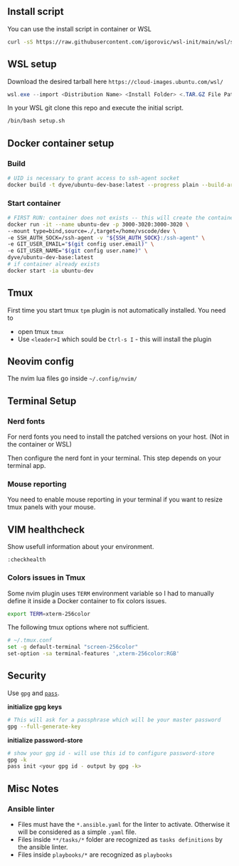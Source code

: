 ## Install script

You can use the install script in container or WSL

```bash
curl -sS https://raw.githubusercontent.com/igorovic/wsl-init/main/wsl/setup.sh | /bin/bash
```


## WSL setup 

Download the desired tarball here `https://cloud-images.ubuntu.com/wsl/` 

```powershell
wsl.exe --import <Distribution Name> <Install Folder> <.TAR.GZ File Path>
```

In your WSL git clone this repo and execute the initial script. 

```bash
/bin/bash setup.sh
```

## Docker container setup

### Build 

```bash
# UID is necessary to grant access to ssh-agent socket
docker build -t dyve/ubuntu-dev-base:latest --progress plain --build-arg "UID=${UID}" --file ./Docker/Dockerfile.ubuntu-dev-base .
```

### Start container 

```bash
# FIRST RUN: container does not exists -- this will create the container
docker run -it --name ubuntu-dev -p 3000-3020:3000-3020 \
--mount type=bind,source=./,target=/home/vscode/dev \
-e SSH_AUTH_SOCK=/ssh-agent -v "${SSH_AUTH_SOCK}:/ssh-agent" \
-e GIT_USER_EMAIL="$(git config user.email)" \
-e GIT_USER_NAME="$(git config user.name)" \
dyve/ubuntu-dev-base:latest
# if container already exists 
docker start -ia ubuntu-dev
```
 
## Tmux

First time you start tmux `tpm` plugin is not automatically installed. You need to 
- open tmux `tmux`
- Use `<leader>I` which sould be `Ctrl-s I` - this will install the plugin

## Neovim config

The nvim lua files go inside `~/.config/nvim/` 

## Terminal Setup

### Nerd fonts

For nerd fonts you need to install the patched versions on your host. (Not in the container or WSL)

Then configure the nerd font in your terminal. This step depends on your terminal app. 

### Mouse reporting

You need to enable mouse reporting in your terminal if you want to resize tmux panels with your mouse.


## VIM healthcheck

Show usefull information about your environment.

```vimcmd
:checkhealth
```

### Colors issues in Tmux

Some nvim plugin uses `TERM` environment variable so I had to manually define it inside a Docker container to fix colors issues.

```bash
export TERM=xterm-256color
```

The following tmux options where not sufficient. 

```bash
# ~/.tmux.conf
set -g default-terminal "screen-256color"
set-option -sa terminal-features ',xterm-256color:RGB'
```

## Security

Use `gpg` and [`pass`](https://www.passwordstore.org/). 

**initialize gpg keys**

```bash
# This will ask for a passphrase which will be your master password
gpg --full-generate-key
```

**initialize password-store**

```bash
# show your gpg id - will use this id to configure password-store
gpg -k
pass init <your gpg id - output by gpg -k>
```






## Misc Notes

### Ansible linter

- Files must have the `*.ansible.yaml` for the linter to activate. Otherwise it will be considered as a simple `.yaml` file. 
- Files inside `**/tasks/*` folder are recognized as `tasks definitions` by the ansible linter. 
- Files inside `playbooks/*` are recognized as `playbooks` 


